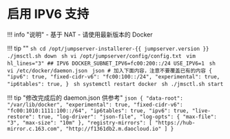 # 启用 IPV6 支持

!!! info "说明"
    - 基于 NAT
    - 请使用最新版本的 Docker

!!! tip ""
    ```sh
    cd /opt/jumpserver-installerer-{{ jumpserver.version }}
    ./jmsctl.sh down
    ```
    ```sh
    vi /opt/jumpserver/config/config.txt
    ```
    ```vim hl_lines="3"
    ## IPV6
    DOCKER_SUBNET_IPV6=fc00:200::/24
    USE_IPV6=1
    ```
    ```sh
    vi /etc/docker/daemon.json
    ```
    ```json
    # 加入下面内容，注意不要覆盖已有的内容
    {
      "ipv6": true,
      "fixed-cidr-v6": "fc00:100::/24",
      "experimental": true,
      "ip6tables": true,
    }
    ```
    ```sh
    systemctl restart docker
    ```
    ```sh
    ./jmsctl.sh start
    ```

!!! tip "修改完成后的 daemon.json 供参考"
    ```json
    {
      "data-root": "/var/lib/docker",
      "experimental": true,
      "fixed-cidr-v6": "fc00:1010:1111:100::/64",
      "ip6tables": true,
      "ipv6": true,
      "live-restore": true,
      "log-driver": "json-file",
      "log-opts": { "max-file": "3", "max-size": "10m" },
      "registry-mirrors": [ "https://hub-mirror.c.163.com", "http://f1361db2.m.daocloud.io" ]
    }
    ```
